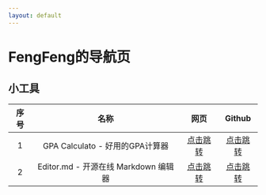 ```yaml
---
layout: default
---
```


# FengFeng的导航页
##  小工具

| 序号 | 名称 | 网页 | Github |
| :------------: | :------------: | :------------: | :------------: |
| 1 | GPA Calculato - 好用的GPA计算器 | [点击跳转](http://blog.zhimind.com/gpa_calculator.html) | [点击跳转](https://github.com/sndnyang/superbGPACalculator) |
| 2 | Editor.md - 开源在线 Markdown 编辑器 | [点击跳转](https://pandao.github.io/editor.md/) | [点击跳转](https://github.com/pandao/editor.md) |
